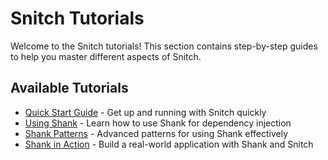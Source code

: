 # Snitch Tutorials
Welcome to the Snitch tutorials! This section contains step-by-step guides to help you master different aspects of Snitch.

## Available Tutorials

- [Quick Start Guide](QuickStart.md) - Get up and running with Snitch quickly
- [Using Shank](UsingShank.md) - Learn how to use Shank for dependency injection
- [Shank Patterns](ShankPatterns.md) - Advanced patterns for using Shank effectively
- [Shank in Action](ShankInAction.md) - Build a real-world application with Shank and Snitch
